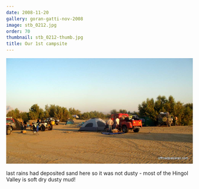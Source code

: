 ```yaml
---
date: 2008-11-20
gallery: goran-gatti-nov-2008
image: stb_0212.jpg
order: 70
thumbnail: stb_0212-thumb.jpg
title: Our 1st campsite
---
```


![Our 1st campsite](./stb_0212.jpg)

last rains had deposited sand here so it was not dusty - most of the Hingol Valley is soft dry dusty mud!